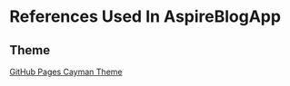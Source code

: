 # References Used In AspireBlogApp

## Theme
[GitHub Pages Cayman Theme](https://github.com/pages-themes/cayman)